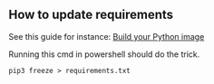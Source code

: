 ## How to update requirements ##

See this guide for instance:  [Build your Python image](https://docs.docker.com/language/python/build-images/)

Running this cmd in powershell should do the trick.

    pip3 freeze > requirements.txt